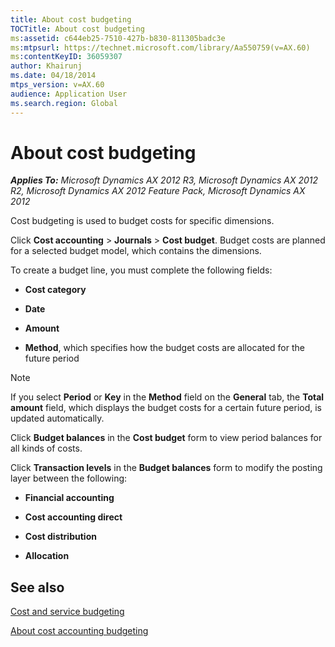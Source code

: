 ```yaml
---
title: About cost budgeting
TOCTitle: About cost budgeting
ms:assetid: c644eb25-7510-427b-b830-811305badc3e
ms:mtpsurl: https://technet.microsoft.com/library/Aa550759(v=AX.60)
ms:contentKeyID: 36059307
author: Khairunj
ms.date: 04/18/2014
mtps_version: v=AX.60
audience: Application User
ms.search.region: Global
---
```


# About cost budgeting 


_**Applies To:** Microsoft Dynamics AX 2012 R3, Microsoft Dynamics AX 2012 R2, Microsoft Dynamics AX 2012 Feature Pack, Microsoft Dynamics AX 2012_

Cost budgeting is used to budget costs for specific dimensions.

Click **Cost accounting** \> **Journals** \> **Cost budget**. Budget costs are planned for a selected budget model, which contains the dimensions.

To create a budget line, you must complete the following fields:

  - **Cost category**

  - **Date**

  - **Amount**

  - **Method**, which specifies how the budget costs are allocated for the future period


> [!NOTE]
> <P>If you select <STRONG>Period</STRONG> or <STRONG>Key</STRONG> in the <STRONG>Method</STRONG> field on the <STRONG>General</STRONG> tab, the <STRONG>Total amount</STRONG> field, which displays the budget costs for a certain future period, is updated automatically.</P>



Click **Budget balances** in the **Cost budget** form to view period balances for all kinds of costs.

Click **Transaction levels** in the **Budget balances** form to modify the posting layer between the following:

  - **Financial accounting**

  - **Cost accounting direct**

  - **Cost distribution**

  - **Allocation**

## See also

[Cost and service budgeting](cost-and-service-budgeting.md)

[About cost accounting budgeting](about-cost-accounting-budgeting.md)

  


